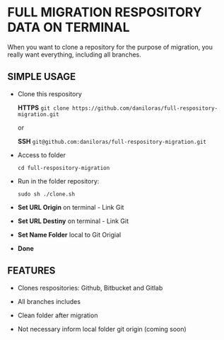 # FULL MIGRATION RESPOSITORY DATA ON TERMINAL

When you want to clone a repository for the purpose of migration, you really want everything, including all branches.

## SIMPLE USAGE

- Clone this respository

    **HTTPS**
    `git clone https://github.com/daniloras/full-respository-migration.git`

    or 
    
    **SSH**
    `git@github.com:daniloras/full-respository-migration.git`

- Access to folder

    `cd full-respository-migration`

- Run in the folder repository: 
    
    `sudo sh ./clone.sh`

- **Set URL Origin** on terminal - Link Git

- **Set URL Destiny** on terminal - Link Git

- **Set Name Folder** local to Git Origial

- **Done**

## FEATURES

- Clones respositories: Github, Bitbucket and Gitlab

- All branches includes

- Clean folder after migration

- Not necessary inform local folder git origin (coming soon)